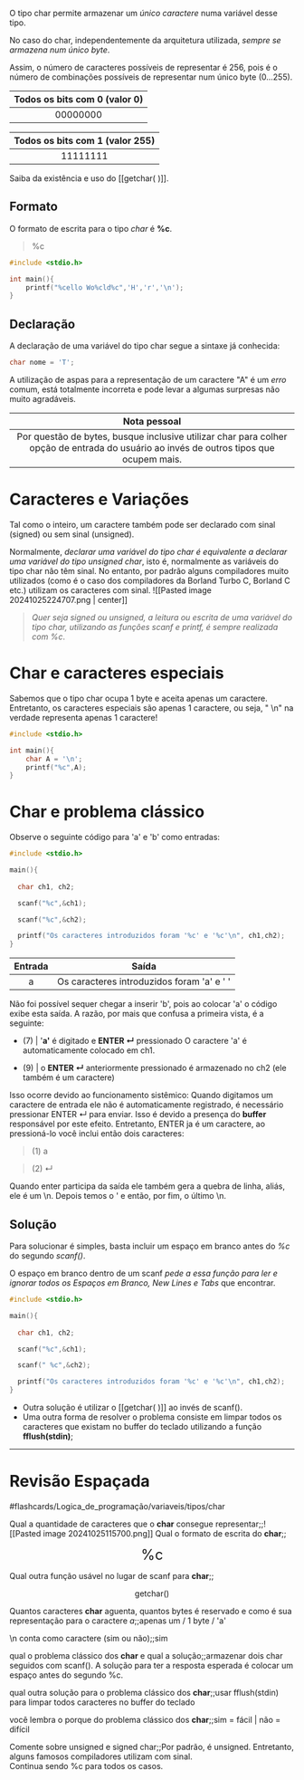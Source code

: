 O tipo char permite armazenar um *único caractere* numa variável desse tipo.

No caso do char, independentemente da arquitetura utilizada, *sempre se armazena num único byte*.

Assim, o número de caracteres possíveis de representar é 256, pois é o número de combinações possíveis de representar num único byte (0…255).

<table> 

<thead> 
<tr> 
<th><center>Todos os bits com 0 (valor 0)</center></th> 
</tr> 
</thead>


<tbody> 
<tr> 
<td><center>00000000</center></td> 
</tr>
</tbody> 

</table>

<table> 

<thead> 
<tr> 
<th><center>Todos os bits com 1 (valor 255)</center></th> 
</tr> 
</thead>


<tbody> 
<tr> 
<td><center>11111111</center></td> 
</tr>
</tbody> 

</table>

Saiba da existência e uso do [[getchar( )]].
## Formato
O formato de escrita para o tipo *char* é **%c**.
> %c

```C
#include <stdio.h>

int main(){
    printf("%cello Wo%cld%c",'H','r','\n');
}
```
## Declaração
A declaração de uma variável do tipo char segue a sintaxe já conhecida:
```C
char nome = 'T'; 
```

A utilização de aspas para a representação de um caractere "A" é um *erro* comum, está totalmente incorreta e pode levar a algumas surpresas não muito agradáveis.

<table> 

<thead> 
<tr> 
<th><center>Nota pessoal</center></th> 
</tr> 
</thead>


<tbody> 
<tr> 
<td><center>Por questão de bytes, busque inclusive utilizar char para colher opção de entrada do usuário ao invés de outros tipos que ocupem mais.</center></td> 
</tr>
</tbody> 

</table>

# Caracteres e Variações
Tal como o inteiro, um caractere também pode ser declarado com sinal (signed) ou sem sinal (unsigned).

Normalmente, *declarar uma variável do tipo char é equivalente a declarar uma variável do tipo unsigned char*, isto é, normalmente as variáveis do tipo char não têm sinal. No entanto, por padrão alguns compiladores muito utilizados (como é o caso dos compiladores da Borland Turbo C, Borland C etc.) utilizam os caracteres com sinal.
![[Pasted image 20241025224707.png | center]]

> _Quer seja signed ou unsigned, a leitura ou escrita de uma variável do tipo char, utilizando as funções scanf e printf, é sempre realizada com %c_.
# Char e caracteres especiais
Sabemos que o tipo char ocupa 1 byte e aceita apenas um caractere. Entretanto, os caracteres especiais são apenas 1 caractere, ou seja, " \\n" na verdade representa apenas 1 caractere!
```C
#include <stdio.h>

int main(){
    char A = '\n';
    printf("%c",A);
}
```

# Char e problema clássico
Observe o seguinte código para 'a' e 'b' como entradas:
```C
#include <stdio.h>

main(){ 
  
  char ch1, ch2;

  scanf("%c",&ch1);

  scanf("%c",&ch2);

  printf("Os caracteres introduzidos foram '%c' e '%c'\n", ch1,ch2);
}
```

<table> 

<thead> 
<tr> 
<th><center>Entrada</center></th> 
<th><center>Saída</center></th> 
</tr> 
</thead>


<tbody> 
<tr> 
<td><center>a</center></td> 
<td>Os caracteres introduzidos foram 'a' e '
'</td> 
</tr>
</tbody> 

</table>

Não foi possível sequer chegar a inserir 'b', pois ao colocar 'a' o código exibe esta saída.
A razão, por mais que confusa a primeira vista, é a seguinte:

- (7) | '**a'** é digitado e **ENTER ↵** pressionado
O caractere 'a' é automaticamente colocado em ch1.

- (9) | o **ENTER ↵** anteriormente pressionado é armazenado no ch2 (ele também é um caractere)

Isso ocorre devido ao funcionamento sistêmico: 
Quando digitamos um caractere de entrada ele não é automaticamente registrado, é necessário pressionar ENTER ↵ para enviar. Isso é devido a presença do **buffer** responsável por este efeito.
Entretanto, ENTER ja é um caractere, ao pressioná-lo você inclui então dois caracteres:

>(1)  a

>(2) ↵

Quando enter participa da saída ele também gera a quebra de linha, aliás, ele é um \\n. 
Depois temos o ' e então, por fim, o último \\n.

## Solução
Para solucionar é simples, basta incluir um espaço em branco antes do _%c_ do segundo _scanf()_.

O espaço em branco dentro de um scanf *pede a essa função para ler e ignorar todos os Espaços em Branco, New Lines e Tabs* que encontrar.

```c
#include <stdio.h>

main(){ 
  
  char ch1, ch2;

  scanf("%c",&ch1);

  scanf(" %c",&ch2);

  printf("Os caracteres introduzidos foram '%c' e '%c'\n", ch1,ch2);
}
```

- Outra solução é utilizar o [[getchar( )]] ao invés de scanf().
- Uma outra forma de resolver o problema consiste em limpar todos os caracteres que existam no buffer do teclado utilizando a função **fflush(stdin)**;

---
# Revisão Espaçada
#flashcards/Logica_de_programação/variaveis/tipos/char

Qual a quantidade de caracteres que o **char** consegue representar;;![[Pasted image 20241025115700.png]]
Qual o formato de escrita do **char**;;<center style="font-size:180%">%c</center>
<!--SR:!2024-10-29,4,270-->

Qual outra função usável no lugar de scanf para **char**;;<center>getchar()</center>
<!--SR:!2024-10-29,4,270-->

Quantos caracteres **char** aguenta, quantos bytes é reservado e como é sua representação para o caractere *a*;;apenas um / 1 byte / 'a'
<!--SR:!2024-10-29,4,270-->

\\n conta como caractere (sim ou não);;sim
<!--SR:!2024-10-29,4,270-->

qual o problema clássico dos **char** e qual a solução;;armazenar dois char seguidos com scanf(). A solução para ter a resposta esperada é colocar um espaço antes do segundo %c.
<!--SR:!2024-10-29,4,270-->

qual outra solução para o problema clássico dos **char**;;usar fflush(stdin) para limpar todos caracteres no buffer do teclado
<!--SR:!2024-10-28,3,250-->

você lembra o porque do problema clássico dos **char**;;sim = fácil | não = difícil
<!--SR:!2024-10-29,4,270-->

Comente sobre unsigned e signed char;;Por padrão, é unsigned. Entretanto, alguns famosos compiladores utilizam com sinal.<br>Continua sendo %c para todos os casos.